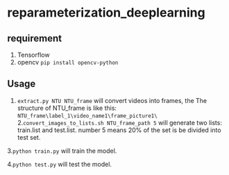 # reparameterization_deeplearning

## requirement
1. Tensorflow
2. opencv `pip install opencv-python`
## Usage
1. `extract.py NTU NTU_frame` will convert videos into frames, the The structure of NTU_frame is like this:
        ```
        NTU_frame\label_1\video_name1\frame_picture1\
        ```
2.`convert_images_to_lists.sh NTU_frame_path 5` will generate two lists: train.list and test.list. number 5 means 20% of the set is be divided into test set.

3.`python train.py` will train the model.

4.`python test.py` will test the model.
            

